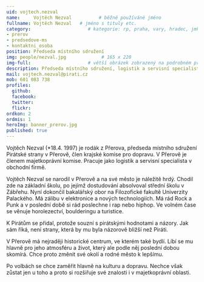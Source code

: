 ```yaml
---
uid: vojtech.nezval
name:     Vojtěch Nezval          # běžně používáné jméno
fullname: Vojtěch Nezval   # jméno s tituly etc.
category:                     # kategorie: rp, praha, vary, hradec, jmk, senat
- prerov
- predsedove-ms
- kontaktni_osoba
position: Předseda místního sdružení
img: people/nezval.jpg             # 165 x 220
img-full:                     # větší obrázek zobrazený na podrobném profilu
description: Předseda místního sdružení, logistik a servisní specialista               # kratký popis, max 160 znaků
mail: vojtech.nezval@pirati.cz
mob: 601 083 738         
profiles:
  github:
  facebook:       
  twitter:        
  flickr:
ordkon: 2 
ordmis: 1
heroImg: banner_prerov.jpg
published: true
---
```

Vojtěch Nezval (*18.4. 1997) je rodák z Přerova, předseda místního sdružení Pirátské strany v Přerově, člen krajské komise pro dopravu. V Přerově je členem majetkoprávní komise. Pracuje jako logistik a servisní specialista v obchodní firmě. 

Vojtěch Nezval se narodil v Přerově a na své město je náležitě hrdý. Chodil zde na základní školu, po jejímž dostudování absolvoval střední školu v Zábřehu. Nyní dokončil bakalářský obor na Filozofické fakultě Univerzity Palackého. 
Má zálibu v elektronice a nových technologiích. Má rád Rock a Punk a v poslední době si rád poslechne i rap nebo hiphop. Ve volném čase se věnuje horolezectví, boulderingu a turistice. 

K Pirátům se přidal, protože souzní s pirátskými hodnotami a názory. Jak sám říká, není strany, která by mu byla názorově bližší než Piráti. 

V Přerově má nejraději historické centrum, ve kterém také bydlí. Líbí se mu hlavně pro jeho atmosféru a život, který ale podle něj poslední dobou skomírá. Chce proto změnit své okolí a rodné město k lepšímu.

Po volbách se chce zaměřit hlavně na kulturu a dopravu. Nechce však zůstat jen u toho a proto si rozšiřuje své znalosti i v majetkoprávní oblasti. 
